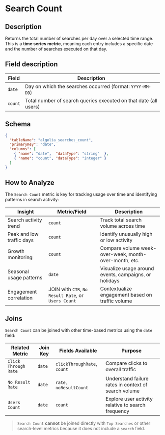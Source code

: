 # Search Count

## Description

Returns the total number of searches per day over a selected time range.  
This is a **time series metric**, meaning each entry includes a specific date and the number of searches executed on that day.

## Field description

| Field     | Description                                                           |
|-----------|-----------------------------------------------------------------------|
| `date`    | Day on which the searches occurred (format: `YYYY-MM-DD`)            |
| `count`   | Total number of search queries executed on that date (all users)     |


## Schema

```json
{
  "tableName": "algolia_searches_count",
  "primaryKey": "date",
  "columns": [
    { "name": "date",  "dataType": "string"  },
    { "name": "count", "dataType": "integer" }
  ]
}
```

## How to Analyze

The `Search Count` metric is key for tracking usage over time and identifying patterns in search activity:

| Insight                    | Metric/Field | Description                                                     |
|----------------------------|--------------|-----------------------------------------------------------------|
| Search activity trend      | `count`      | Track total search volume across time                           |
| Peak and low traffic days  | `count`      | Identify unusually high or low activity                         |
| Growth monitoring          | `count`      | Compare volume week-over-week, month-over-month, etc.          |
| Seasonal usage patterns    | `date`       | Visualize usage around events, campaigns, or holidays           |
| Engagement correlation     | JOIN with `CTR`, `No Result Rate`, or `Users Count` | Contextualize engagement based on traffic volume  |


## Joins

`Search Count` can be joined with other time-based metrics using the `date` field:

| Related Metric         | Join Key | Fields Available           | Purpose                                                   |
|------------------------|----------|----------------------------|-----------------------------------------------------------|
| `Click Through Rate`   | `date`   | `clickThroughRate`, `count`| Compare clicks to overall traffic                         |
| `No Result Rate`       | `date`   | `rate`, `noResultCount`    | Understand failure rates in context of search volume      |
| `Users Count`          | `date`   | `count`                    | Explore user activity relative to search frequency        |

> `Search Count` **cannot** be joined directly with `Top Searches` or other search-level metrics because it does not include a `search` field.


